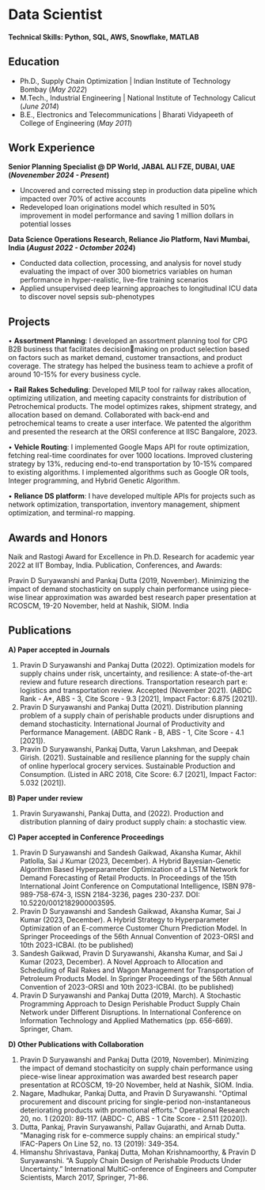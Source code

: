 # Data Scientist

#### Technical Skills: Python, SQL, AWS, Snowflake, MATLAB

## Education
- Ph.D., Supply Chain Optimization | Indian Institute of Technology Bombay (_May 2022_)								       		
- M.Tech., Industrial Engineering	| National Institute of Technology Calicut (_June 2014_)	 			        		
- B.E., Electronics and Telecommunications | Bharati Vidyapeeth of College of Engineering (_May 2011_)

## Work Experience
**Senior Planning Specialist @ DP World, JABAL ALI FZE, DUBAI, UAE (_Novenember 2024 - Present_)**
- Uncovered and corrected missing step in production data pipeline which impacted over 70% of active accounts
- Redeveloped loan originations model which resulted in 50% improvement in model performance and saving 1 million dollars in potential losses

**Data Science Operations Research, Reliance Jio Platform, Navi Mumbai, India (_August 2022 - Octomber 2024_)**
- Conducted data collection, processing, and analysis for novel study evaluating the impact of over 300 biometrics variables on human performance in hyper-realistic, live-fire training scenarios
- Applied unsupervised deep learning approaches to longitudinal ICU data to discover novel sepsis sub-phenotypes

## Projects

• **Assortment Planning**: I developed an assortment planning tool for CPG B2B business that facilitates decisionmaking on product selection based on factors such as market demand, customer transactions, and product coverage. The strategy has helped the business team to achieve a profit of around 10-15% for every business cycle.

• **Rail Rakes Scheduling**: Developed MILP tool for railway rakes allocation, optimizing utilization, and meeting
capacity constraints for distribution of Petrochemical products. The model optimizes rakes, shipment strategy, and
allocation based on demand. Collaborated with back-end and petrochemical teams to create a user interface. We
patented the algorithm and presented the research at the ORSI conference at IISC Bangalore, 2023.

• **Vehicle Routing**: I implemented Google Maps API for route optimization, fetching real-time coordinates for over
1000 locations. Improved clustering strategy by 13%, reducing end-to-end transportation by 10-15% compared to
existing algorithms. I implemented algorithms such as Google OR tools, Integer programming, and Hybrid Genetic
Algorithm.

• **Reliance DS platform**: I have developed multiple APIs for projects such as network optimization, transportation,
inventory management, shipment optimization, and terminal-ro mapping.

## Awards and Honors
Naik and Rastogi Award for Excellence in Ph.D. Research for academic year 2022 at IIT Bombay, India.
Publication, Conferences, and Awards:

Pravin D Suryawanshi and Pankaj Dutta (2019, November). Minimizing the impact of demand stochasticity 
on supply chain performance using piece-wise linear approximation was awarded best research paper 
presentation at RCOSCM, 19-20 November, held at Nashik, SIOM. India

## Publications

**A) Paper accepted in Journals**
1. Pravin D Suryawanshi and Pankaj Dutta (2022). Optimization models for supply chains under risk, 
uncertainty, and resilience: A state-of-the-art review and future research directions. Transportation research 
part e: logistics and transportation review. Accepted (November 2021). (ABDC Rank - A*, ABS - 3, Cite 
Score - 9.3 [2021], Impact Factor: 6.875 [2021]).
2. Pravin D Suryawanshi and Pankaj Dutta (2021). Distribution planning problem of a supply chain of perishable 
products under disruptions and demand stochasticity. International Journal of Productivity and Performance 
Management. (ABDC Rank - B, ABS - 1, Cite Score - 4.1 [2021]).
3. Pravin D Suryawanshi, Pankaj Dutta, Varun Lakshman, and Deepak Girish. (2021). Sustainable and resilience 
planning for the supply chain of online hyperlocal grocery services. Sustainable Production and Consumption. 
(Listed in ARC 2018, Cite Score: 6.7 [2021], Impact Factor: 5.032 [2021]).

**B) Paper under review**
1. Pravin Suryawanshi, Pankaj Dutta, and (2022). Production and distribution planning of dairy product supply 
chain: a stochastic view.

**C) Paper accepted in Conference Proceedings**
1. Pravin D Suryawanshi and Sandesh Gaikwad, Akansha Kumar, Akhil Patlolla, Sai J Kumar (2023, 
December). A Hybrid Bayesian-Genetic Algorithm Based Hyperparameter Optimization of a LSTM Network 
for Demand Forecasting of Retail Products. In Proceedings of the 15th International Joint Conference on 
Computational Intelligence, ISBN 978-989-758-674-3, ISSN 2184-3236, pages 230-237. DOI: 
10.5220/0012182900003595.
2. Pravin D Suryawanshi and Sandesh Gaikwad, Akansha Kumar, Sai J Kumar (2023, December). A Hybrid 
Strategy to Hyperparameter Optimization of an E-commerce Customer Churn Prediction Model. In 
Springer Proceedings of the 56th Annual Convention of 2023-ORSI and 10th 2023-ICBAI. (to be published)
3. Sandesh Gaikwad, Pravin D Suryawanshi, Akansha Kumar, and Sai J Kumar (2023, December). A Novel 
Approach to Allocation and Scheduling of Rail Rakes and Wagon Management for Transportation of 
Petroleum Products Model. In Springer Proceedings of the 56th Annual Convention of 2023-ORSI and 
10th 2023-ICBAI. (to be published) 
4. Pravin D Suryawanshi and Pankaj Dutta (2019, March). A Stochastic Programming Approach to Design 
Perishable Product Supply Chain Network under Different Disruptions. In International Conference on 
Information Technology and Applied Mathematics (pp. 656-669). Springer, Cham.

**D) Other Publications with Collaboration**
1. Pravin D Suryawanshi and Pankaj Dutta (2019, November). Minimizing the impact of demand stochasticity 
on supply chain performance using piece-wise linear approximation was awarded best research paper 
presentation at RCOSCM, 19-20 November, held at Nashik, SIOM. India.
2. Nagare, Madhukar, Pankaj Dutta, and Pravin D Suryawanshi. "Optimal procurement and discount pricing for 
single-period non-instantaneous deteriorating products with promotional efforts." Operational Research 20, 
no. 1 (2020): 89-117. (ABDC- C, ABS - 1 Cite Score - 2.511 [2020]).
3. Dutta, Pankaj, Pravin Suryawanshi, Pallav Gujarathi, and Arnab Dutta. "Managing risk for e-commerce 
supply chains: an empirical study." IFAC-Papers On Line 52, no. 13 (2019): 349-354.
4. Himanshu Shrivastava, Pankaj Dutta, Mohan Krishnamoorthy, & Pravin D Suryawanshi. “A Supply Chain 
Design of Perishable Products Under Uncertainty.” International MultiC-onference of Engineers and 
Computer Scientists, March 2017, Springer, 71-86.


